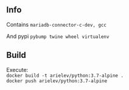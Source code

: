
Info
----
Contains `mariadb-connector-c-dev, gcc`

And pypi `pybump twine wheel virtualenv`

Build
-----
Execute:  
`docker build -t arielev/python:3.7-alpine .`  
`docker push arielev/python:3.7-alpine`
